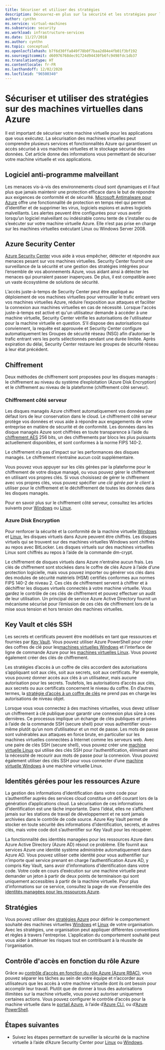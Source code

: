 ```yaml
---
title: Sécuriser et utiliser des stratégies
description: Découvrez-en plus sur la sécurité et les stratégies pour les machines virtuelles dans Azure.
author: cynthn
ms.service: virtual-machines
ms.subservice: security
ms.workload: infrastructure-services
ms.date: 11/27/2018
ms.author: cynthn
ms.topic: conceptual
ms.openlocfilehash: b7f6d30ffa849f78b0f7baa2d84e4fb01f3bf192
ms.sourcegitcommit: d60976768dec91724d94430fb6fc9498fdc1db37
ms.translationtype: HT
ms.contentlocale: fr-FR
ms.lasthandoff: 12/02/2020
ms.locfileid: "96500340"
---
```

# <a name="secure-and-use-policies-on-virtual-machines-in-azure"></a>Sécuriser et utiliser des stratégies sur des machines virtuelles dans Azure

Il est important de sécuriser votre machine virtuelle pour les applications que vous exécutez. La sécurisation des machines virtuelles peut comprendre plusieurs services et fonctionnalités Azure qui garantissent un accès sécurisé à vos machines virtuelles et le stockage sécurisé des données. Cet article donne des informations vous permettant de sécuriser votre machine virtuelle et vos applications.

## <a name="antimalware"></a>Logiciel anti-programme malveillant

Les menaces vis-à-vis des environnements cloud sont dynamiques et il faut plus que jamais maintenir une protection efficace dans le but de répondre aux exigences de conformité et de sécurité. [Microsoft Antimalware pour Azure](../security/fundamentals/antimalware.md) offre une fonctionnalité de protection en temps réel qui permet d’identifier et de supprimer les virus, logiciels espions et autres logiciels malveillants. Les alertes peuvent être configurées pour vous avertir lorsqu’un logiciel malveillant ou indésirable connu tente de s’installer ou de s’exécuter sur votre machine virtuelle Azure. Elle n’est pas prise en charge sur les machines virtuelles exécutant Linux ou Windows Server 2008.

## <a name="azure-security-center"></a>Azure Security Center

[Azure Security Center](../security-center/security-center-introduction.md) vous aide à vous empêcher, détecter et répondre aux menaces pesant sur vos machines virtuelles. Security Center fournit une surveillance de la sécurité et une gestion des stratégies intégrées pour l’ensemble de vos abonnements Azure, vous aidant ainsi à détecter les menaces qui pourraient passer inaperçues. De plus, il est compatible avec un vaste écosystème de solutions de sécurité.

L’accès juste-à-temps de Security Center peut être appliqué au déploiement de vos machines virtuelles pour verrouiller le trafic entrant vers vos machines virtuelles Azure, réduire l’exposition aux attaques et faciliter la connexion aux machines virtuelles en cas de nécessité. Lorsque l'accès juste-à-temps est activé et qu'un utilisateur demande à accéder à une machine virtuelle, Security Center vérifie les autorisations de l'utilisateur pour la machine virtuelle en question. S’il dispose des autorisations qui conviennent, la requête est approuvée et Security Center configure automatiquement les Groupes de sécurité réseau (NSG) afin d’autoriser le trafic entrant vers les ports sélectionnés pendant une durée limitée. Après expiration du délai, Security Center restaure les groupes de sécurité réseau à leur état précédent. 

## <a name="encryption"></a>Chiffrement

Deux méthodes de chiffrement sont proposées pour les disques managés : le chiffrement au niveau du système d’exploitation (Azure Disk Encryption) et le chiffrement au niveau de la plateforme (chiffrement côté serveur).

### <a name="server-side-encryption"></a>Chiffrement côté serveur

Les disques managés Azure chiffrent automatiquement vos données par défaut lors de leur conservation dans le cloud. Le chiffrement côté serveur protège vos données et vous aide à répondre aux engagements de votre entreprise en matière de sécurité et de conformité. Les données dans les disque managés Azure sont chiffrées en toute transparence à l’aide du [chiffrement AES](https://en.wikipedia.org/wiki/Advanced_Encryption_Standard) 256 bits, un des chiffrements par blocs les plus puissants actuellement disponibles, et sont conformes à la norme FIPS 140-2.

Le chiffrement n’a pas d’impact sur les performances des disques managés. Le chiffrement n’entraîne aucun coût supplémentaire.

Vous pouvez vous appuyer sur les clés gérées par la plateforme pour le chiffrement de votre disque managé, ou vous pouvez gérer le chiffrement en utilisant vos propres clés. Si vous choisissez de gérer le chiffrement avec vos propres clés, vous pouvez spécifier une *clé gérée par le client* à utiliser pour le chiffrement et le déchiffrement de toutes les données dans les disques managés. 

Pour en savoir plus sur le chiffrement côté serveur, consultez les articles suivants pour [Windows](./disk-encryption.md) ou [Linux](./disk-encryption.md).

### <a name="azure-disk-encryption"></a>Azure Disk Encryption

Pour renforcer la sécurité et la conformité de la machine virtuelle [Windows](windows/disk-encryption-overview.md) et [Linux](linux/disk-encryption-overview.md), les disques virtuels dans Azure peuvent être chiffrés. Les disques virtuels qui se trouvent sur des machines virtuelles Windows sont chiffrés au repos avec BitLocker. Les disques virtuels sur des machines virtuelles Linux sont chiffrés au repos à l’aide de la commande dm-crypt. 

Le chiffrement de disques virtuels dans Azure n’entraîne aucun frais. Les clés de chiffrement sont stockées dans le coffre de clés Azure à l’aide d’une protection logicielle, mais vous pouvez importer ou générer vos clés dans des modules de sécurité matériels (HSM) certifiés conformes aux normes FIPS 140-2 de niveau 2. Ces clés de chiffrement servent à chiffrer et à déchiffrer les disques virtuels connectés à votre machine virtuelle. Vous gardez le contrôle de ces clés de chiffrement et pouvez effectuer un audit de leur utilisation. Un principal de service Azure Active Directory fournit un mécanisme sécurisé pour l’émission de ces clés de chiffrement lors de la mise sous tension et hors tension des machines virtuelles.

## <a name="key-vault-and-ssh-keys"></a>Key Vault et clés SSH

Les secrets et certificats peuvent être modélisés en tant que ressources et fournies par [Key Vault](../key-vault/general/basic-concepts.md). Vous pouvez utiliser Azure PowerShell pour créer des coffres de clé pour les[machines virtuelles Windows](windows/key-vault-setup.md) et l’interface de ligne de commande Azure pour les [machines virtuelles Linux](linux/key-vault-setup.md). Vous pouvez également créer des clés de chiffrement.

Les stratégies d’accès à un coffre de clés accordent des autorisations s’appliquant soit aux clés, soit aux secrets, soit aux certificats. Par exemple, vous pouvez donner accès aux clés à un utilisateur, mais aucune autorisation pour les secrets. Toutefois, les autorisations d’accès aux clés, aux secrets ou aux certificats concernent le niveau du coffre. En d’autres termes, la [stratégie d’accès à un coffre de clés](../key-vault/general/secure-your-key-vault.md) ne prend pas en charge les autorisations de niveau objet.

Lorsque vous vous connectez à des machines virtuelles, vous devez utiliser un chiffrement à clé publique pour garantir une connexion plus sûre à ces dernières. Ce processus implique un échange de clés publiques et privées à l’aide de la commande SSH (secure shell) pour vous authentifier vous-même plutôt qu’un nom d’utilisateur et un mot de passe. Les mots de passe sont vulnérables aux attaques en force brute, en particulier sur les machines virtuelles connectées à Internet comme les serveurs web. Avec une paire de clés SSH (secure shell), vous pouvez créer une [machine virtuelle Linux](linux/mac-create-ssh-keys.md) qui utilise des clés SSH pour l’authentification, éliminant ainsi la nécessité de recourir aux mots de passe pour la connexion. Vous pouvez également utiliser des clés SSH pour vous connecter d’une [machine virtuelle Windows](linux/ssh-from-windows.md) à une machine virtuelle Linux.

## <a name="managed-identities-for-azure-resources"></a>Identités gérées pour les ressources Azure

La gestion des informations d’identification dans votre code pour s’authentifier auprès des services cloud constitue un défi courant lors de la génération d’applications cloud. La sécurisation de ces informations d’identification est une tâche importante. Dans l’idéal, elles ne s’affichent jamais sur les stations de travail de développement et ne sont jamais archivées dans le contrôle de code source. Azure Key Vault permet de stocker en toute sécurité des informations d’identification, secrets, et autres clés, mais votre code doit s’authentifier sur Key Vault pour les récupérer. 

La fonctionnalité des identités managées pour les ressources Azure dans Azure Active Directory (Azure AD) résout ce problème. Elle fournit aux services Azure une identité système administrée automatiquement dans Azure AD. Vous pouvez utiliser cette identité pour vous authentifier sur n’importe quel service prenant en charge l’authentification Azure AD, y compris Key Vault, sans avoir d’informations d’identification dans votre code.  Votre code en cours d’exécution sur une machine virtuelle peut demander un jeton à partir de deux points de terminaison qui sont uniquement accessibles à partir de la machine virtuelle. Pour plus d’informations sur ce service, consultez la page de vue d’ensemble des [identités managées pour les ressources Azure](../active-directory/managed-identities-azure-resources/overview.md).   

## <a name="policies"></a>Stratégies

Vous pouvez utiliser des [stratégies Azure](../governance/policy/overview.md) pour définir le comportement souhaité des machines virtuelles [Windows](./windows/policy.md) et [Linux](./linux/policy.md) de votre organisation. Avec les stratégies, une organisation peut appliquer différentes conventions et règles à travers l'entreprise. L’application du comportement souhaité peut vous aider à atténuer les risques tout en contribuant à la réussite de l'organisation.

## <a name="azure-role-based-access-control"></a>Contrôle d'accès en fonction du rôle Azure

Grâce au [contrôle d’accès en fonction du rôle Azure (Azure RBAC)](../role-based-access-control/overview.md), vous pouvez séparer les tâches au sein de votre équipe et n’accorder aux utilisateurs que les accès à votre machine virtuelle dont ils ont besoin pour accomplir leur travail. Plutôt que de donner à tous des autorisations illimitées sur la machine virtuelle, vous pouvez autoriser uniquement certaines actions. Vous pouvez configurer le contrôle d’accès pour la machine virtuelle dans le [portail Azure](../role-based-access-control/role-assignments-portal.md), à l’aide d’[Azure CLI](/cli/azure/role), ou d’[Azure PowerShell](../role-based-access-control/role-assignments-powershell.md).


## <a name="next-steps"></a>Étapes suivantes
- Suivez les étapes permettant de surveiller la sécurité de la machine virtuelle à l’aide d’Azure Security Center pour [Linux](../security/fundamentals/overview.md) ou [Windows](./tutorial-azure-security.md).